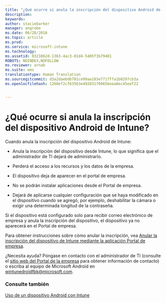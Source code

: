 ```yaml
---
title: "¿Qué ocurre si anula la inscripción del dispositivo Android de Intune? | Microsoft Intune"
description: 
keywords: 
author: staciebarker
manager: angrobe
ms.date: 06/28/2016
ms.topic: article
ms.prod: 
ms.service: microsoft-intune
ms.technology: 
ms.assetid: 0321062d-1363-4ac3-81d4-5405f3b79481
ROBOTS: NOINDEX,NOFOLLOW
ms.reviewer: arnab
ms.suite: ems
translationtype: Human Translation
ms.sourcegitcommit: d3a2daebdb781ce99aa103e7717ffa1b0297cb3a
ms.openlocfilehash: 1260ef2cf63563e492831709656eea8ec45eef22


---
```



# ¿Qué ocurre si anula la inscripción del dispositivo Android de Intune?

Cuando anula la inscripción del dispositivo Android de Intune:

-   Anula la inscripción del dispositivo desde Intune, lo que significa que el administrador de TI dejará de administrarlo.

-   Perderá el acceso a los recursos y los datos de la empresa.

-   El dispositivo deja de aparecer en el portal de empresa.

-   No se podrán instalar aplicaciones desde el Portal de empresa.

-   Dejará de aplicarse cualquier configuración que se haya modificado en el dispositivo cuando se agregó, por ejemplo, deshabilitar la cámara o exigir una determinada longitud de la contraseña.

Si el dispositivo está configurado solo para recibir correo electrónico de empresa y anula la inscripción del dispositivo, el dispositivo ya no aparecerá en el Portal de empresa.

Para obtener instrucciones sobre cómo anular la inscripción, vea [Anular la inscripción del dispositivo de Intune mediante la aplicación Portal de empresa](unenroll-your-device-from-intune-android.md).

¿Necesita ayuda? Póngase en contacto con el administrador de TI (consulte el [sitio web del Portal de la empresa](http://portal.manage.microsoft.com) para obtener información de contacto) o escriba al equipo de Microsoft Android en wintunedroidfbk@microsoft.com.


### Consulte también
[Uso de un dispositivo Android con Intune](using-your-android-device-with-intune.md)



<!--HONumber=Aug16_HO4-->


